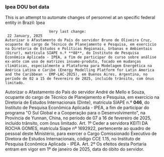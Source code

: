  ### Ipea DOU bot data
 This is an attempt to automate changes of personnel at an specific federal entity in Brazil: Ipea
 
                        Very last change: 
 	 22 January, 2025
	Autorizar o Afastamento do País do servidor Bruno de Oliveira Cruz, ocupante do cargo de Técnico de Planejamento e Pesquisa, em exercício na Diretoria de Estudos e Políticas Regionais, Urbanas e Ambientais (Dirur), matrícula SIAPE n.º **88**, do Instituto de Pesquisa Econômica Aplicada - IPEA, a fim de participar do curso sobre análise ex-ante com uso de matrizes insumo-produto, focado em mudanças climáticas, especialmente a Plataforma para Modelagem Energética na América Latina e Caribe (Energy Modelling Platform for Latin America and the Caribbean - EMP-LAC-2025), em Buenos Aires, Argentina, no período de 02 a 15 de fevereiro de 2025, incluído trânsito, com ônus limitado.
Autorizar o Afastamento do País do servidor André de Mello e Souza, ocupante do cargo de Técnico de Planejamento e Pesquisa, em exercício na Diretoria de Estudos Internacionais (Dinte), matrícula SIAPE n.º **046**, do Instituto de Pesquisa Econômica Aplicada - IPEA, a fim de participar do programa "O Sul Global e a Cooperação para o Desenvolvimento", na Província de Yunnan, China, no período de 07 a 16 de fevereiro de 2025, incluído trânsito, com ônus limitado.
Art. 1º Ceder a servidora KEITI DA ROCHA GOMES, matrícula Siape nº 1692922, pertencente ao quadro de pessoal deste Ministério, para exercer o Cargo Comissionado Executivo de Diretora de Estudos Internacionais, código CCE 1.15, no Instituto de Pesquisa Econômica Aplicada - IPEA.
Art. 2º Os efeitos desta Portaria entram em vigor em 1º de janeiro de 2025, data do óbito do servidor.
